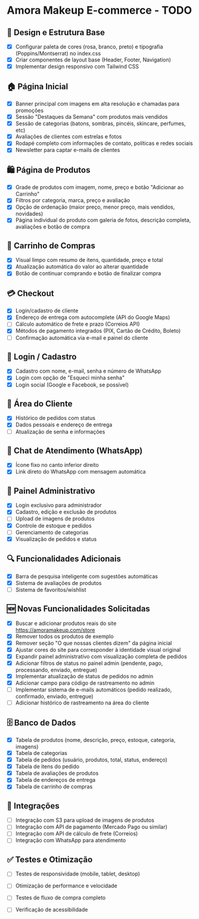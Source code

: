 # Amora Makeup E-commerce - TODO

## 🎨 Design e Estrutura Base
- [x] Configurar paleta de cores (rosa, branco, preto) e tipografia (Poppins/Montserrat) no index.css
- [x] Criar componentes de layout base (Header, Footer, Navigation)
- [x] Implementar design responsivo com Tailwind CSS

## 🏠 Página Inicial
- [x] Banner principal com imagens em alta resolução e chamadas para promoções
- [x] Sessão "Destaques da Semana" com produtos mais vendidos
- [x] Sessão de categorias (batons, sombras, pincéis, skincare, perfumes, etc)
- [x] Avaliações de clientes com estrelas e fotos
- [x] Rodapé completo com informações de contato, políticas e redes sociais
- [x] Newsletter para captar e-mails de clientes

## 🛍️ Página de Produtos
- [x] Grade de produtos com imagem, nome, preço e botão "Adicionar ao Carrinho"
- [x] Filtros por categoria, marca, preço e avaliação
- [x] Opção de ordenação (maior preço, menor preço, mais vendidos, novidades)
- [x] Página individual do produto com galeria de fotos, descrição completa, avaliações e botão de compra

## 🛒 Carrinho de Compras
- [x] Visual limpo com resumo de itens, quantidade, preço e total
- [x] Atualização automática do valor ao alterar quantidade
- [x] Botão de continuar comprando e botão de finalizar compra

## 💳 Checkout
- [x] Login/cadastro de cliente
- [x] Endereço de entrega com autocomplete (API do Google Maps)
- [ ] Cálculo automático de frete e prazo (Correios API)
- [x] Métodos de pagamento integrados (PIX, Cartão de Crédito, Boleto)
- [ ] Confirmação automática via e-mail e painel do cliente

## 👤 Login / Cadastro
- [x] Cadastro com nome, e-mail, senha e número de WhatsApp
- [x] Login com opção de "Esqueci minha senha"
- [x] Login social (Google e Facebook, se possível)

## 🧾 Área do Cliente
- [x] Histórico de pedidos com status
- [x] Dados pessoais e endereço de entrega
- [ ] Atualização de senha e informações

## 💬 Chat de Atendimento (WhatsApp)
- [x] Ícone fixo no canto inferior direito
- [x] Link direto do WhatsApp com mensagem automática

## 🧰 Painel Administrativo
- [x] Login exclusivo para administrador
- [x] Cadastro, edição e exclusão de produtos
- [ ] Upload de imagens de produtos
- [x] Controle de estoque e pedidos
- [ ] Gerenciamento de categorias
- [x] Visualização de pedidos e status

## 🔍 Funcionalidades Adicionais
- [x] Barra de pesquisa inteligente com sugestões automáticas
- [x] Sistema de avaliações de produtos
- [ ] Sistema de favoritos/wishlist

## 🆕 Novas Funcionalidades Solicitadas
- [x] Buscar e adicionar produtos reais do site https://amoramakeup.com/store
- [x] Remover todos os produtos de exemplo
- [x] Remover seção "O que nossas clientes dizem" da página inicial
- [x] Ajustar cores do site para corresponder à identidade visual original
- [x] Expandir painel administrativo com visualização completa de pedidos
- [x] Adicionar filtros de status no painel admin (pendente, pago, processando, enviado, entregue)
- [x] Implementar atualização de status de pedidos no admin
- [x] Adicionar campo para código de rastreamento no admin
- [ ] Implementar sistema de e-mails automáticos (pedido realizado, confirmado, enviado, entregue)
- [ ] Adicionar histórico de rastreamento na área do cliente

## 🗄️ Banco de Dados
- [x] Tabela de produtos (nome, descrição, preço, estoque, categoria, imagens)
- [x] Tabela de categorias
- [x] Tabela de pedidos (usuário, produtos, total, status, endereço)
- [x] Tabela de itens do pedido
- [x] Tabela de avaliações de produtos
- [x] Tabela de endereços de entrega
- [x] Tabela de carrinho de compras

## 🔌 Integrações
- [ ] Integração com S3 para upload de imagens de produtos
- [ ] Integração com API de pagamento (Mercado Pago ou similar)
- [ ] Integração com API de cálculo de frete (Correios)
- [ ] Integração com WhatsApp para atendimento

## ✅ Testes e Otimização
- [ ] Testes de responsividade (mobile, tablet, desktop)
- [ ] Otimização de performance e velocidade
- [ ] Testes de fluxo de compra completo
- [ ] Verificação de acessibilidade

